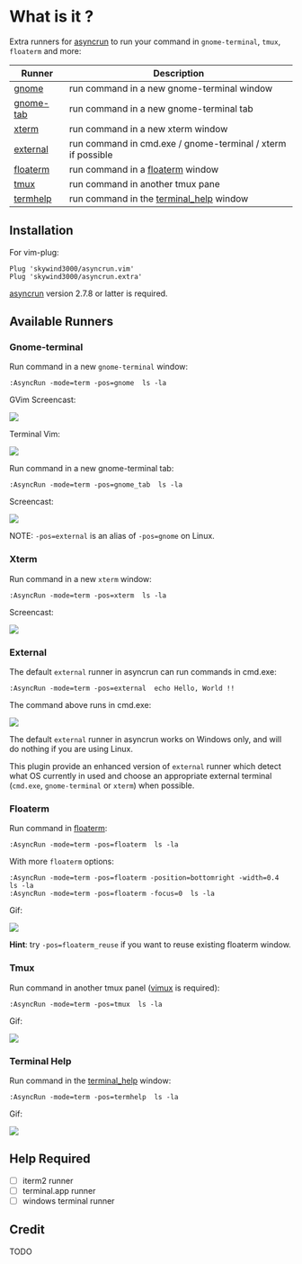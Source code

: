 # What is it ?

Extra runners for [asyncrun](https://github.com/skywind3000/asyncrun.vim) to run your command in `gnome-terminal`, `tmux`, `floaterm` and more:

| Runner | Description |
|-|-|
| [gnome](#gnome-terminal) | run command in a new gnome-terminal window |
| [gnome-tab](#gnome-terminal) | run command in a new gnome-terminal tab |
| [xterm](#xterm) | run command in a new xterm window |
| [external](#external) | run command in cmd.exe / gnome-terminal / xterm if possible |
| [floaterm](#floaterm) | run command in a [floaterm](https://github.com/voldikss/vim-floaterm) window |
| [tmux](#tmux) | run command in another tmux pane |
| [termhelp](#termhelp) | run command in the [terminal_help](https://github.com/skywind3000/vim-terminal-help) window |

## Installation

For vim-plug:

```VimL
Plug 'skywind3000/asyncrun.vim'
Plug 'skywind3000/asyncrun.extra'
```

[asyncrun](https://github.com/skywind3000/asyncrun.vim) version 2.7.8 or latter is required.


## Available Runners

### Gnome-terminal

Run command in a new `gnome-terminal` window:

```VimL
:AsyncRun -mode=term -pos=gnome  ls -la
```

GVim Screencast:

![](https://github.com/skywind3000/images/raw/master/p/asyncrun_extra/p_gnome_gvim.gif)

Terminal Vim:

![](https://github.com/skywind3000/images/raw/master/p/asyncrun_extra/p_gnome.gif)

Run command in a new gnome-terminal tab:

```VimL
:AsyncRun -mode=term -pos=gnome_tab  ls -la
```

Screencast:

![](https://github.com/skywind3000/images/raw/master/p/asyncrun_extra/p_gnome_tab.gif)

NOTE: `-pos=external` is an alias of `-pos=gnome` on Linux.

### Xterm

Run command in a new `xterm` window:

```VimL
:AsyncRun -mode=term -pos=xterm  ls -la
```

Screencast:

![](https://github.com/skywind3000/images/raw/master/p/asyncrun_extra/p_xterm.gif)

### External

The default `external` runner in asyncrun can run commands in cmd.exe:

```VimL
:AsyncRun -mode=term -pos=external  echo Hello, World !!
```

The command above runs in cmd.exe:

![](https://github.com/skywind3000/images/raw/master/p/asynctasks/demo-4.png)

The default `external` runner in asyncrun works on Windows only, and will do nothing if you are using Linux.

This plugin provide an enhanced version of `external` runner which detect what OS currently in used and choose an appropriate external terminal (`cmd.exe`, `gnome-terminal` or `xterm`) when possible.

### Floaterm

Run command in [floaterm](https://github.com/voldikss/vim-floaterm):

```VimL
:AsyncRun -mode=term -pos=floaterm  ls -la
```

With more `floaterm` options:

```VimL
:AsyncRun -mode=term -pos=floaterm -position=bottomright -width=0.4  ls -la
:AsyncRun -mode=term -pos=floaterm -focus=0  ls -la
```

Gif:

![](https://github.com/skywind3000/images/raw/master/p/asyncrun_extra/p_floaterm.gif)

**Hint**: try `-pos=floaterm_reuse` if you want to reuse existing floaterm window.

### Tmux

Run command in another tmux panel ([vimux](https://github.com/benmills/vimux) is required):

```VimL
:AsyncRun -mode=term -pos=tmux  ls -la
```

Gif:

![](https://github.com/skywind3000/images/raw/master/p/asyncrun_extra/p_tmux.gif)

### Terminal Help

Run command in the [terminal_help](https://github.com/skywind3000/vim-terminal-help) window:

```VimL
:AsyncRun -mode=term -pos=termhelp  ls -la
```

Gif:

![](https://github.com/skywind3000/images/raw/master/p/asyncrun_extra/p_help.gif)

## Help Required

- [ ] iterm2 runner
- [ ] terminal.app runner
- [ ] windows terminal runner

## Credit

TODO

